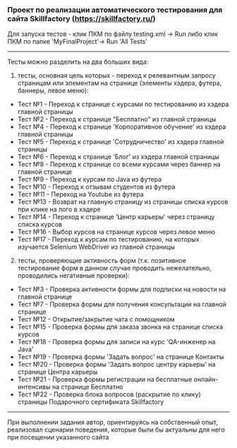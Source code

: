### Проект по реализации автоматического тестирования для сайта Skillfactory (https://skillfactory.ru/) ###

Для запуска тестов - клик ПКМ по файлу testing.xml -> Run 
либо
клик ПКМ по папке 'MyFinalProject'-> Run 'All Tests'
***
Тесты можно разделить на два больших вида:
1. тесты, основная цель которых - переход к релевантным запросу страницам или элементам на странице (элементы хэдера, футера, баннеры, левое меню):
* Тест №1 - Переход к странице с курсами по тестированию из хэдера главной страницы
* Тест №2 - Переход к странице "Бесплатно" из главной страницы
* Тест №4 - Переход к странице 'Корпоративное обучение' из хэдера главной страницы
* Тест №5 - Переход к странице 'Сотрудничество' из хэдера главной страницы
* Тест №6 - Переход к странице 'Блог' из хэдера главной страницы
* Тест №8 - Переход к странице со всеми курсами через баннер на главной странице
* Тест №9 - Переход к курсам по Java из футера
* Тест №10 - Переход к отзывам студентов из футера
* Тест №11 - Переход на Youtube из футера
* Тест №13 - Возврат на главную страницу из страницы списка курсов при клике на лого в хэдере
* Тест №14 - Переход к странице 'Центр карьеры' через страницу списка курсов
* Тест №16 - Выбор курсов на странице курсов через левое меню
* Тест №17 - Переход к курсам по тестированию, на которых изучается Selenium WebDriver из главной страницы
2. тесты, проверяющие активность форм (т.к. позитивное тестирование форм в данном случае проводить нежелательно, проводились негативные проверки):
* Тест №3 - Проверка активности формы для подписки на новости на главной странице
* Тест №7 - Проверка формы для получения консультации на главной странице
* Тест №12 - Открытие/закрытие чата с помощником
* Тест №15 - Проверка формы для заказа звонка на странице списка курсов
* Тест №18 - Проверка формы для записи на курс 'QA-инженер на Java'
* Тест №19 - Проверка формы 'Задать вопрос' на странице Контакты
* Тест №20 - Проверка формы 'Задать вопрос центру карьеры' на странице Центра карьеры
* Тест №21 - Проверка формы регистрации на бесплатные онлайн-интенсивы на странице Бесплатно
* Тест №22 - Проверка блока вопросов (раскрытие по клику) страницы Подарочного сертификата Skillfactory
---
При выполнении задания автор, ориентируясь на собственный опыт, реализовал сценарии поведения, которые были бы актуальны для него при посещении указанного сайта